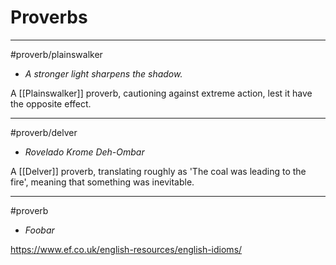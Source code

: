 # Proverbs

******
#proverb/plainswalker
 - *A stronger light sharpens the shadow.*

A [[Plainswalker]] proverb, cautioning against extreme action, lest it have the opposite effect.

******
#proverb/delver
  - *Rovelado Krome Deh-Ombar*

A [[Delver]] proverb, translating roughly as 'The coal was leading to the fire', meaning that something was inevitable.

******
#proverb
  - *Foobar*


https://www.ef.co.uk/english-resources/english-idioms/